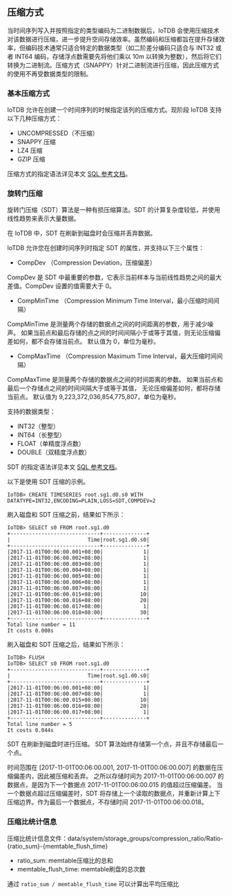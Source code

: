 <!--

    Licensed to the Apache Software Foundation (ASF) under one
    or more contributor license agreements.  See the NOTICE file
    distributed with this work for additional information
    regarding copyright ownership.  The ASF licenses this file
    to you under the Apache License, Version 2.0 (the
    "License"); you may not use this file except in compliance
    with the License.  You may obtain a copy of the License at
    
        http://www.apache.org/licenses/LICENSE-2.0
    
    Unless required by applicable law or agreed to in writing,
    software distributed under the License is distributed on an
    "AS IS" BASIS, WITHOUT WARRANTIES OR CONDITIONS OF ANY
    KIND, either express or implied.  See the License for the
    specific language governing permissions and limitations
    under the License.

-->

## 压缩方式

当时间序列写入并按照指定的类型编码为二进制数据后，IoTDB 会使用压缩技术对该数据进行压缩，进一步提升空间存储效率。虽然编码和压缩都旨在提升存储效率，但编码技术通常只适合特定的数据类型（如二阶差分编码只适合与 INT32 或者 INT64 编码，存储浮点数需要先将他们乘以 10m 以转换为整数），然后将它们转换为二进制流。压缩方式（SNAPPY）针对二进制流进行压缩，因此压缩方式的使用不再受数据类型的限制。

### 基本压缩方式

IoTDB 允许在创建一个时间序列的时候指定该列的压缩方式。现阶段 IoTDB 支持以下几种压缩方式：

* UNCOMPRESSED（不压缩）
* SNAPPY 压缩
* LZ4 压缩
* GZIP 压缩

压缩方式的指定语法详见本文 [SQL 参考文档](../Reference/SQL-Reference.md)。

### 旋转门压缩

旋转门压缩（SDT）算法是一种有损压缩算法。SDT 的计算复杂度较低，并使用线性趋势来表示大量数据。

在 IoTDB 中，SDT 在刷新到磁盘时会压缩并丢弃数据。

IoTDB 允许您在创建时间序列时指定 SDT 的属性，并支持以下三个属性：

* CompDev （Compression Deviation，压缩偏差）

CompDev 是 SDT 中最重要的参数，它表示当前样本与当前线性趋势之间的最大差值。CompDev 设置的值需要大于 0。

* CompMinTime （Compression Minimum Time Interval，最小压缩时间间隔）

CompMinTime 是测量两个存储的数据点之间的时间距离的参数，用于减少噪声。
如果当前点和最后存储的点之间的时间间隔小于或等于其值，则无论压缩偏差如何，都不会存储当前点。
默认值为 0，单位为毫秒。

* CompMaxTime （Compression Maximum Time Interval，最大压缩时间间隔）

CompMaxTime 是测量两个存储的数据点之间的时间距离的参数。
如果当前点和最后一个存储点之间的时间间隔大于或等于其值，
无论压缩偏差如何，都将存储当前点。
默认值为 9,223,372,036,854,775,807，单位为毫秒。

支持的数据类型：

* INT32（整型）
* INT64（长整型）
* FLOAT（单精度浮点数）
* DOUBLE（双精度浮点数）

SDT 的指定语法详见本文 [SQL 参考文档](../Reference/SQL-Reference.md)。

以下是使用 SDT 压缩的示例。

```
IoTDB> CREATE TIMESERIES root.sg1.d0.s0 WITH DATATYPE=INT32,ENCODING=PLAIN,LOSS=SDT,COMPDEV=2
```

刷入磁盘和 SDT 压缩之前，结果如下所示：

```
IoTDB> SELECT s0 FROM root.sg1.d0
+-----------------------------+--------------+
|                         Time|root.sg1.d0.s0|
+-----------------------------+--------------+
|2017-11-01T00:06:00.001+08:00|             1|
|2017-11-01T00:06:00.002+08:00|             1|
|2017-11-01T00:06:00.003+08:00|             1|
|2017-11-01T00:06:00.004+08:00|             1|
|2017-11-01T00:06:00.005+08:00|             1|
|2017-11-01T00:06:00.006+08:00|             1|
|2017-11-01T00:06:00.007+08:00|             1|
|2017-11-01T00:06:00.015+08:00|            10|
|2017-11-01T00:06:00.016+08:00|            20|
|2017-11-01T00:06:00.017+08:00|             1|
|2017-11-01T00:06:00.018+08:00|            30|
+-----------------------------+--------------+
Total line number = 11
It costs 0.008s
```

刷入磁盘和 SDT 压缩之后，结果如下所示：
```
IoTDB> FLUSH
IoTDB> SELECT s0 FROM root.sg1.d0
+-----------------------------+--------------+
|                         Time|root.sg1.d0.s0|
+-----------------------------+--------------+
|2017-11-01T00:06:00.001+08:00|             1|
|2017-11-01T00:06:00.007+08:00|             1|
|2017-11-01T00:06:00.015+08:00|            10|
|2017-11-01T00:06:00.016+08:00|            20|
|2017-11-01T00:06:00.017+08:00|             1|
+-----------------------------+--------------+
Total line number = 5
It costs 0.044s
```

SDT 在刷新到磁盘时进行压缩。 SDT 算法始终存储第一个点，并且不存储最后一个点。

时间范围在 [2017-11-01T00:06:00.001, 2017-11-01T00:06:00.007] 的数据在压缩偏差内，因此被压缩和丢弃。
之所以存储时间为 2017-11-01T00:06:00.007 的数据点，是因为下一个数据点 2017-11-01T00:06:00.015 的值超过压缩偏差。
当一个数据点超过压缩偏差时，SDT 将存储上一个读取的数据点，并重新计算上下压缩边界。作为最后一个数据点，不存储时间 2017-11-01T00:06:00.018。

### 压缩比统计信息

压缩比统计信息文件：data/system/storage_groups/compression_ratio/Ratio-{ratio_sum}-{memtable_flush_time}

* ratio_sum: memtable压缩比的总和
* memtable_flush_time: memtable刷盘的总次数

通过 `ratio_sum / memtable_flush_time` 可以计算出平均压缩比